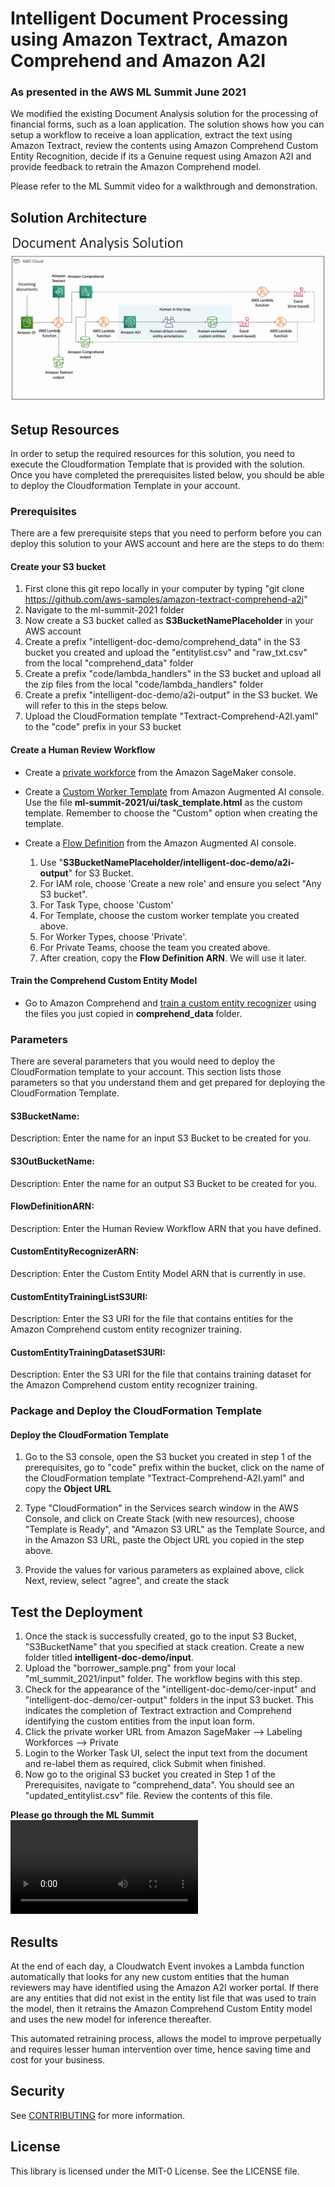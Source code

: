 # Intelligent Document Processing using Amazon Textract, Amazon Comprehend and Amazon A2I

### As presented in the AWS ML Summit June 2021

We modified the existing Document Analysis solution for the processing of financial forms, such as a loan application. The solution shows how you
can setup a workflow to receive a loan application, extract the text using Amazon Textract, review the contents using Amazon Comprehend Custom Entity Recognition, decide if its a Genuine request using Amazon A2I and provide feedback to retrain the Amazon Comprehend model.

Please refer to the ML Summit video for a walkthrough and demonstration.


## Solution Architecture

![](../images/Solution-Architecture.png)

## Setup Resources
In order to setup the required resources for this solution, you need to execute the Cloudformation Template that is provided with the solution. Once you have completed the prerequisites listed below, you should be able to deploy the Cloudformation Template in your account.

### Prerequisites

There are a few prerequisite steps that you need to perform before you can deploy this solution to your AWS account and here are the steps to do them:

#### Create your S3 bucket

  1. First clone this git repo locally in your computer by typing "git clone https://github.com/aws-samples/amazon-textract-comprehend-a2i"
  2. Navigate to the ml-summit-2021 folder
  3. Now create a S3 bucket called as **S3BucketNamePlaceholder** in your AWS account
  4. Create a prefix "intelligent-doc-demo/comprehend_data" in the S3 bucket you created and upload the "entitylist.csv" and "raw_txt.csv" from the local "comprehend_data" folder
  5. Create a prefix "code/lambda_handlers" in the S3 bucket and upload all the zip files from the local "code/lambda_handlers" folder
  6. Create a prefix "intelligent-doc-demo/a2i-output" in the S3 bucket. We will refer to this in the steps below.
  7. Upload the CloudFormation template "Textract-Comprehend-A2I.yaml" to the "code" prefix in your S3 bucket   

####  Create a Human Review Workflow

* Create a [private workforce](https://docs.aws.amazon.com/sagemaker/latest/dg/sms-workforce-management-private-console.html) from the Amazon SageMaker console.

* Create a [Custom Worker Template](https://docs.aws.amazon.com/sagemaker/latest/dg/a2i-create-worker-template-console.html) from Amazon Augmented AI console. Use the file **ml-summit-2021/ui/task_template.html** as the custom template. Remember to choose the "Custom" option when creating the template.

* Create a [Flow Definition](https://docs.aws.amazon.com/sagemaker/latest/dg/a2i-create-flow-definition.html#a2i-create-human-review-console) from the Amazon Augmented AI console.
    1. Use "**S3BucketNamePlaceholder/intelligent-doc-demo/a2i-output**" for S3 Bucket.
    2. For IAM role, choose 'Create a new role' and ensure you select "Any S3 bucket".
    3. For Task Type, choose 'Custom'
    4. For Template, choose the custom worker template you created above.
    5. For Worker Types, choose 'Private'.
    6. For Private Teams, choose the team you created above.
    7. After creation, copy the **Flow Definition ARN**. We will use it later.

#### Train the Comprehend Custom Entity Model

* Go to Amazon Comprehend and [train a custom entity recognizer](https://aws.amazon.com/blogs/machine-learning/build-a-custom-entity-recognizer-using-amazon-comprehend/)
using the files you just copied in **comprehend_data** folder.


### Parameters

There are several parameters that you would need to deploy the CloudFormation template to your account. This section lists those parameters so that you understand them and get prepared for deploying the CloudFormation Template.

#### S3BucketName:
Description: Enter the name for an input S3 Bucket to be created for you.

#### S3OutBucketName:
Description: Enter the name for an output S3 Bucket to be created for you.

#### FlowDefinitionARN:
Description: Enter the Human Review Workflow ARN that you have defined.

#### CustomEntityRecognizerARN:
Description: Enter the Custom Entity Model ARN that is currently in use.

#### CustomEntityTrainingListS3URI:
Description: Enter the S3 URI for the file that contains entities for the Amazon Comprehend custom entity recognizer training.

#### CustomEntityTrainingDatasetS3URI:
Description: Enter the S3 URI for the file that contains training dataset for the Amazon Comprehend custom entity recognizer training.

### Package and Deploy the CloudFormation Template


#### Deploy the CloudFormation Template

  1. Go to the S3 console, open the S3 bucket you created in step 1 of the prerequisites, go to "code" prefix within the bucket, click on the name of the CloudFormation template "Textract-Comprehend-A2I.yaml" and copy the **Object URL**

  2. Type "CloudFormation" in the Services search window in the AWS Console, and click on Create Stack (with new resources), choose "Template is Ready", and "Amazon S3 URL" as the Template Source, and in the Amazon S3 URL, paste the Object URL you copied in the step above.

  3. Provide the values for various parameters as explained above, click Next, review, select "agree", and create the stack  


## Test the Deployment

  1. Once the stack is successfully created, go to the input S3 Bucket, "S3BucketName" that you specified at stack creation. Create a new folder titled **intelligent-doc-demo/input**.
  2. Upload the "borrower_sample.png" from your local "ml_summit_2021/input" folder. The workflow begins with this step.
  3. Check for the appearance of the "intelligent-doc-demo/cer-input" and "intelligent-doc-demo/cer-output" folders in the input S3 bucket. This indicates the completion of Textract extraction and  Comprehend identifying the custom entities from the input loan form.
  4. Click the private worker URL from Amazon SageMaker --> Labeling Workforces --> Private
  5. Login to the Worker Task UI, select the input text from the document and re-label them as required, click Submit when finished.
  6. Now go to the original S3 bucket you created in Step 1 of the Prerequisites, navigate to "comprehend_data". You should see an "updated_entitylist.csv" file. Review the contents of this file.


**Please go through the ML Summit <video> for the full walkthrough of the steps.**

## Results

At the end of each day, a Cloudwatch Event invokes a Lambda function automatically that looks for any new custom entities that the human reviewers may have identified using the Amazon A2I worker portal. If there are any entities that did not exist in the entity list file that was used to train the model, then it retrains the Amazon Comprehend Custom Entity model and uses the new model for inference thereafter.

This automated retraining process, allows the model to improve perpetually and requires lesser human intervention over time, hence saving time and cost for your business.

## Security

See [CONTRIBUTING](CONTRIBUTING.md#security-issue-notifications) for more information.

## License

This library is licensed under the MIT-0 License. See the LICENSE file.
